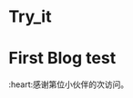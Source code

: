 # Try_it
# First Blog test

<span id="busuanzi">
  :heart:感谢第<span id="busuanzi_value_site_uv"></span>位小伙伴的<span id="busuanzi_value_site_pv"></span>次访问。
</span>
<!-- ##
<style>
  #busuanzi_value_site_uv, #busuanzi_value_site_pv {
    color: red;
  }
</style>
<script>
  document.getElementById('busuanzi').id = 'busuanzi_container_site_uv';
  // Assuming the Busuanzi library will populate the child nodes with the actual counts
</script>
<script async src='//busuanzi.ibruce.info/busuanzi/2.3/busuanzi.pure.mini.js'></script>
## -->